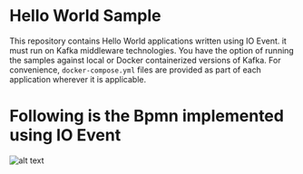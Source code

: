 # Hello World Sample
This repository contains Hello World applications written using IO Event. it must run on Kafka middleware technologies. You have the option of running the samples against local or Docker containerized versions of Kafka. For convenience, `docker-compose.yml` files are provided as part of each application wherever it is applicable. 


# Following is the Bpmn implemented using IO Event

![alt text](https://raw.githubusercontent.com/ioevent-io/io-ioevent-samples/main/ioevent-hello-world/ioevent-hello-world-diagram.svg)